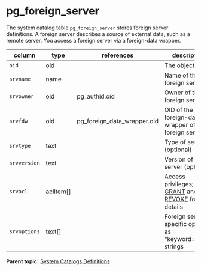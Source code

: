 # pg_foreign_server 

The system catalog table `pg_foreign_server` stores foreign server definitions. A foreign server describes a source of external data, such as a remote server. You access a foreign server via a foreign-data wrapper.

|column|type|references|description|
|------|----|----------|-----------|
|`oid`|oid||The object ID|
|`srvname`|name| |Name of the foreign server|
|`srvowner`|oid|pg\_authid.oid|Owner of the foreign server|
|`srvfdw`|oid|pg\_foreign\_data\_wrapper.oid|OID of the foreign-data wrapper of this foreign server|
|`srvtype`|text| |Type of server \(optional\)|
|`srvversion`|text| |Version of the server \(optional\)|
|`srvacl`|aclitem\[\]| |Access privileges; see [GRANT](../sql_commands/GRANT.html) and [REVOKE](../sql_commands/REVOKE.html) for details|
|`srvoptions`|text\[\]| |Foreign server-specific options, as "keyword=value" strings|

**Parent topic:** [System Catalogs Definitions](../system_catalogs/catalog_ref-html.html)

